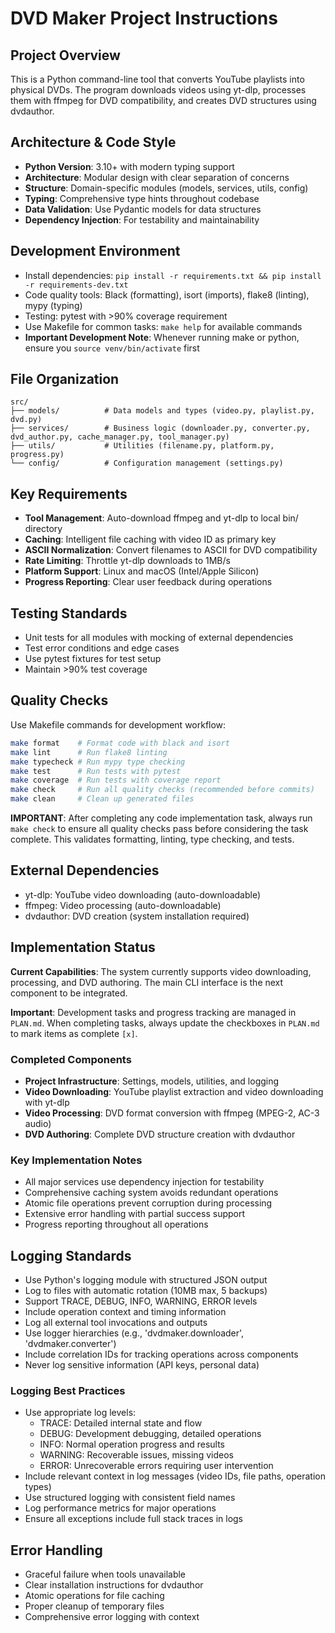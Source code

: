 # DVD Maker Project Instructions

## Project Overview
This is a Python command-line tool that converts YouTube playlists into physical DVDs. The program downloads videos using yt-dlp, processes them with ffmpeg for DVD compatibility, and creates DVD structures using dvdauthor.

## Architecture & Code Style
- **Python Version**: 3.10+ with modern typing support
- **Architecture**: Modular design with clear separation of concerns
- **Structure**: Domain-specific modules (models, services, utils, config)
- **Typing**: Comprehensive type hints throughout codebase
- **Data Validation**: Use Pydantic models for data structures
- **Dependency Injection**: For testability and maintainability

## Development Environment
- Install dependencies: `pip install -r requirements.txt && pip install -r requirements-dev.txt`
- Code quality tools: Black (formatting), isort (imports), flake8 (linting), mypy (typing)
- Testing: pytest with >90% coverage requirement
- Use Makefile for common tasks: `make help` for available commands
- **Important Development Note**: Whenever running make or python, ensure you `source venv/bin/activate` first

## File Organization
```
src/
├── models/          # Data models and types (video.py, playlist.py, dvd.py)
├── services/        # Business logic (downloader.py, converter.py, dvd_author.py, cache_manager.py, tool_manager.py)
├── utils/           # Utilities (filename.py, platform.py, progress.py)
└── config/          # Configuration management (settings.py)
```

## Key Requirements
- **Tool Management**: Auto-download ffmpeg and yt-dlp to local bin/ directory
- **Caching**: Intelligent file caching with video ID as primary key
- **ASCII Normalization**: Convert filenames to ASCII for DVD compatibility
- **Rate Limiting**: Throttle yt-dlp downloads to 1MB/s
- **Platform Support**: Linux and macOS (Intel/Apple Silicon)
- **Progress Reporting**: Clear user feedback during operations

## Testing Standards
- Unit tests for all modules with mocking of external dependencies
- Test error conditions and edge cases
- Use pytest fixtures for test setup
- Maintain >90% test coverage

## Quality Checks
Use Makefile commands for development workflow:
```bash
make format    # Format code with black and isort
make lint      # Run flake8 linting
make typecheck # Run mypy type checking
make test      # Run tests with pytest
make coverage  # Run tests with coverage report
make check     # Run all quality checks (recommended before commits)
make clean     # Clean up generated files
```

**IMPORTANT**: After completing any code implementation task, always run `make check` to ensure all quality checks pass before considering the task complete. This validates formatting, linting, type checking, and tests.

## External Dependencies
- yt-dlp: YouTube video downloading (auto-downloadable)
- ffmpeg: Video processing (auto-downloadable)  
- dvdauthor: DVD creation (system installation required)

## Implementation Status

**Current Capabilities**: The system currently supports video downloading, processing, and DVD authoring. The main CLI interface is the next component to be integrated.

**Important**: Development tasks and progress tracking are managed in `PLAN.md`. When completing tasks, always update the checkboxes in `PLAN.md` to mark items as complete `[x]`.

### Completed Components
- **Project Infrastructure**: Settings, models, utilities, and logging
- **Video Downloading**: YouTube playlist extraction and video downloading with yt-dlp
- **Video Processing**: DVD format conversion with ffmpeg (MPEG-2, AC-3 audio)
- **DVD Authoring**: Complete DVD structure creation with dvdauthor

### Key Implementation Notes
- All major services use dependency injection for testability
- Comprehensive caching system avoids redundant operations
- Atomic file operations prevent corruption during processing
- Extensive error handling with partial success support
- Progress reporting throughout all operations

## Logging Standards
- Use Python's logging module with structured JSON output
- Log to files with automatic rotation (10MB max, 5 backups)
- Support TRACE, DEBUG, INFO, WARNING, ERROR levels
- Include operation context and timing information
- Log all external tool invocations and outputs
- Use logger hierarchies (e.g., 'dvdmaker.downloader', 'dvdmaker.converter')
- Include correlation IDs for tracking operations across components
- Never log sensitive information (API keys, personal data)

### Logging Best Practices
- Use appropriate log levels:
  - TRACE: Detailed internal state and flow
  - DEBUG: Development debugging, detailed operations
  - INFO: Normal operation progress and results
  - WARNING: Recoverable issues, missing videos
  - ERROR: Unrecoverable errors requiring user intervention
- Include relevant context in log messages (video IDs, file paths, operation types)
- Use structured logging with consistent field names
- Log performance metrics for major operations
- Ensure all exceptions include full stack traces in logs

## Error Handling
- Graceful failure when tools unavailable
- Clear installation instructions for dvdauthor
- Atomic operations for file caching
- Proper cleanup of temporary files
- Comprehensive error logging with context